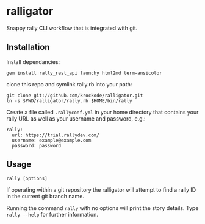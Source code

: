 ralligator
=========

Snappy rally CLI workflow that is integrated with git.

Installation
------------

Install dependancies:

    gem install rally_rest_api launchy html2md term-ansicolor

clone this repo and symlink rally.rb into your path:

    git clone git://github.com/krockode/ralligator.git
    ln -s $PWD/ralligator/rally.rb $HOME/bin/rally

Create a file called `.rallyconf.yml` in your home directory that contains
your rally URL as well as your username and password, e.g.:

    rally:
      url: https://trial.rallydev.com/
      username: example@example.com
      password: password

Usage
-----

    rally [options]

If operating within a git repository the ralligator will attempt to find a
rally ID in the current git branch name.

Running the command `rally` with no options will print the story details.
Type `rally --help` for further information.
